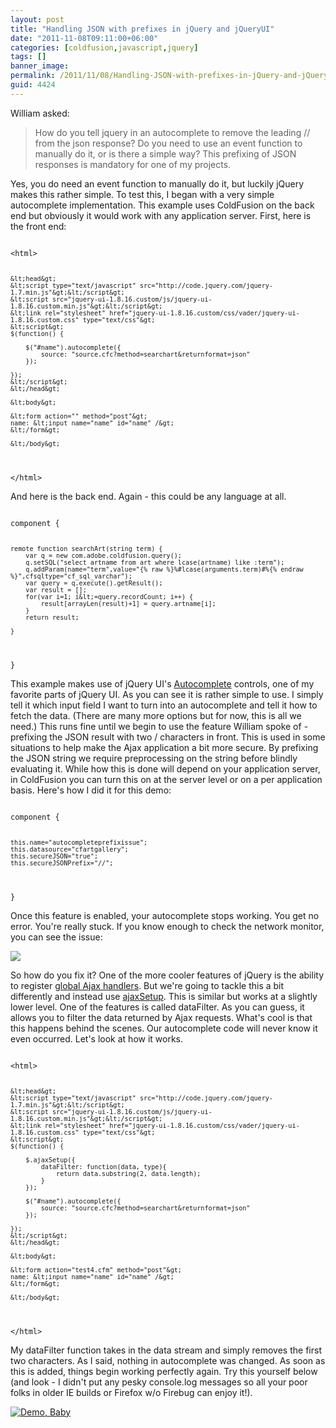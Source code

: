```yaml
---
layout: post
title: "Handling JSON with prefixes in jQuery and jQueryUI"
date: "2011-11-08T09:11:00+06:00"
categories: [coldfusion,javascript,jquery]
tags: []
banner_image: 
permalink: /2011/11/08/Handling-JSON-with-prefixes-in-jQuery-and-jQueryUI
guid: 4424
---
```


William asked:

<p>

<blockquote>
How do you tell jquery in an autocomplete to remove the leading // from the json response?  Do you need to use an event function to manually do it, or is there a simple way?  This prefixing of JSON responses is mandatory for one of my projects.
</blockquote>

<p>
<!--more-->
Yes, you do need an event function to manually do it, but luckily jQuery makes this rather simple. To test this, I began with a very simple autocomplete implementation. This example uses ColdFusion on the back end but obviously it would work with any application server. First, here is the front end:

<p>

<code>
&lt;html&gt;
	
	&lt;head&gt;
	&lt;script type="text/javascript" src="http://code.jquery.com/jquery-1.7.min.js"&gt;&lt;/script&gt;
	&lt;script src="jquery-ui-1.8.16.custom/js/jquery-ui-1.8.16.custom.min.js"&gt;&lt;/script&gt;
	&lt;link rel="stylesheet" href="jquery-ui-1.8.16.custom/css/vader/jquery-ui-1.8.16.custom.css" type="text/css"&gt;
	&lt;script&gt;
	$(function() {

		$("#name").autocomplete({
			source: "source.cfc?method=searchart&returnformat=json"
		});
	
	});
	&lt;/script&gt;
	&lt;/head&gt;
	
	&lt;body&gt;
		
	&lt;form action="" method="post"&gt;	
	name: &lt;input name="name" id="name" /&gt;
	&lt;/form&gt;
	
	&lt;/body&gt;
&lt;/html&gt;
</code>

<p>

And here is the back end. Again - this could be any language at all.

<p>

<code>
component {

	remote function searchArt(string term) {
		var q = new com.adobe.coldfusion.query();
		q.setSQL("select artname from art where lcase(artname) like :term");
		q.addParam(name="term",value="{% raw %}%#lcase(arguments.term)#%{% endraw %}",cfsqltype="cf_sql_varchar");
		var query = q.execute().getResult();
		var result = [];
		for(var i=1; i&lt;=query.recordCount; i++) {
			result[arrayLen(result)+1] = query.artname[i];
		}
		return result;	
		
	}

}
</code>

<p>

This example makes use of jQuery UI's <a href="http://jqueryui.com/demos/autocomplete/">Autocomplete</a> controls, one of my favorite parts of jQuery UI. As you can see it is rather simple to use. I simply tell it which input field I want to turn into an autocomplete and tell it how to fetch the data. (There are many more options but for now, this is all we need.) This runs fine until we begin to use the feature William spoke  of - prefixing the JSON result with two / characters in front. This is used in some situations to help make the Ajax application a bit more secure. By prefixing the JSON string we require preprocessing on the string before blindly evaluating it. While how this is done will depend on your application server, in ColdFusion you can turn this on at the server level or on a per application basis. Here's how I did it for this demo:

<p>

<code>
component {

	this.name="autocompleteprefixissue";
	this.datasource="cfartgallery";
	this.secureJSON="true";
	this.secureJSONPrefix="//";

}
</code>

<p>

Once this feature is enabled, your autocomplete stops working. You get no error. You're really stuck. If you know enough to check the network monitor, you can see the issue:

<p>

<img src="https://static.raymondcamden.com/images/ScreenClip217.png" />

<p>

So how do you fix it? One of the more cooler features of jQuery is the ability to register <a href="http://api.jquery.com/category/ajax/global-ajax-event-handlers/">global Ajax handlers</a>. But we're going to tackle this a bit differently and instead use <a href="http://api.jquery.com/jQuery.ajaxSetup/">ajaxSetup</a>. This is similar but works at a slightly lower level.  One of the features is called dataFilter. As you can guess, it allows you to filter the data returned by Ajax requests. What's cool is that this happens behind the scenes. Our autocomplete code will never know it even occurred. Let's look at how it works.

<p>

<code>
&lt;html&gt;
	
	&lt;head&gt;
	&lt;script type="text/javascript" src="http://code.jquery.com/jquery-1.7.min.js"&gt;&lt;/script&gt;
	&lt;script src="jquery-ui-1.8.16.custom/js/jquery-ui-1.8.16.custom.min.js"&gt;&lt;/script&gt;
	&lt;link rel="stylesheet" href="jquery-ui-1.8.16.custom/css/vader/jquery-ui-1.8.16.custom.css" type="text/css"&gt;
	&lt;script&gt;
	$(function() {

		$.ajaxSetup({
			dataFilter: function(data, type){
				return data.substring(2, data.length);
			}
		});
	
		$("#name").autocomplete({
			source: "source.cfc?method=searchart&returnformat=json"
		});
	
	});
	&lt;/script&gt;
	&lt;/head&gt;
	
	&lt;body&gt;
		
	&lt;form action="test4.cfm" method="post"&gt;	
	name: &lt;input name="name" id="name" /&gt;
	&lt;/form&gt;
	
	&lt;/body&gt;
&lt;/html&gt;
</code>

<p>

My dataFilter function takes in the data stream and simply removes the first two characters. As I said, nothing in autocomplete was changed. As soon as this is added, things begin working perfectly again. Try this yourself below (and look - I didn't put any pesky console.log messages so all your poor folks in older IE builds or Firefox w/o Firebug can enjoy it!).

<p>

<a href="http://www.coldfusionjedi.com/demos/2011/nov/8/index.html"><img src="https://static.raymondcamden.com/images/cfjedi/icon_128.png" title="Demo, Baby" border="0"></a>